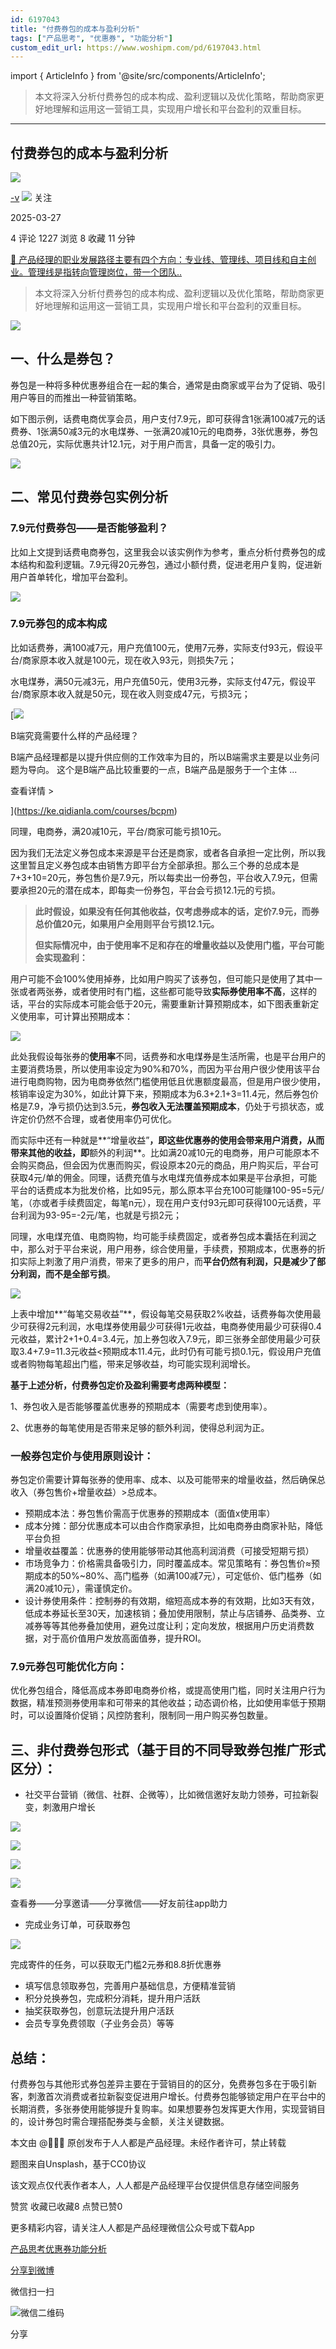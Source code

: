 ```yaml
---
id: 6197043
title: "付费券包的成本与盈利分析"
tags: ["产品思考", "优惠券", "功能分析"]
custom_edit_url: https://www.woshipm.com/pd/6197043.html
---
```

import { ArticleInfo } from '@site/src/components/ArticleInfo';

<ArticleInfo
    author="-v"
    authorLink="https://www.woshipm.com/u/1397266"
    published="2025-03-27"
    views={1227}
    comments={4}
    collects={8}
/>

> 本文将深入分析付费券包的成本构成、盈利逻辑以及优化策略，帮助商家更好地理解和运用这一营销工具，实现用户增长和平台盈利的双重目标。

---

## 付费券包的成本与盈利分析

[![](https://static.woshipm.com/view/woshipm_api_def_20240903232530_6411.jpg?imageView2/1/w/72/h/72/q/100)](https://www.woshipm.com/u/1397266)

[\-v](https://www.woshipm.com/u/1397266) ![](https://static.woshipm.com/tag/1101_1@2x.png) 关注

2025-03-27

4 评论 1227 浏览 8 收藏 11 分钟

[🔗 产品经理的职业发展路径主要有四个方向：专业线、管理线、项目线和自主创业。管理线是指转向管理岗位，带一个团队..](https://ke.qidianla.com/courses/90pm)

> 本文将深入分析付费券包的成本构成、盈利逻辑以及优化策略，帮助商家更好地理解和运用这一营销工具，实现用户增长和平台盈利的双重目标。

![](https://image.woshipm.com/2023/04/13/0aaf7c5a-d9e2-11ed-a8b0-00163e0b5ff3.jpg)

## 一、什么是券包？

券包是一种将多种优惠券组合在一起的集合，通常是由商家或平台为了促销、吸引用户等目的而推出一种营销策略。

如下图示例，话费电商优享会员，用户支付7.9元，即可获得含1张满100减7元的话费券、1张满50减3元的水电煤券、一张满20减10元的电商券，3张优惠券，券包总值20元，实际优惠共计12.1元，对于用户而言，具备一定的吸引力。

![](https://image.woshipm.com/2025/03/25/bc30e8d2-097f-11f0-955e-00163e09d72f.png)

## 二、常见付费券包实例分析

### 7.9元付费券包——是否能够盈利？

比如上文提到话费电商券包，这里我会以该实例作为参考，重点分析付费券包的成本结构和盈利逻辑。7.9元得20元券包，通过小额付费，促进老用户复购，促进新用户首单转化，增加平台盈利。

![](https://image.woshipm.com/2025/03/25/2b6b1044-0983-11f0-9ecb-00163e09d72f.png)

### 7.9元券包的成本构成

比如话费券，满100减7元，用户充值100元，使用7元券，实际支付93元，假设平台/商家原本收入就是100元，现在收入93元，则损失7元；

水电煤券，满50元减3元，用户充值50元，使用3元券，实际支付47元，假设平台/商家原本收入就是50元，现在收入则变成47元，亏损3元；

[![](https://image.woshipm.com/2023/08/02/f7cafd68-30e3-11ee-9da3-00163e0b5ff3.png)

B端究竟需要什么样的产品经理？

B端产品经理都是以提升供应侧的工作效率为目的，所以B端需求主要是以业务问题为导向。 这个是B端产品比较重要的一点，B端产品是服务于一个主体 ...

查看详情 >

](https://ke.qidianla.com/courses/bcpm)

同理，电商券，满20减10元，平台/商家可能亏损10元。

因为我们无法定义券包成本来源是平台还是商家，或者各自承担一定比例，所以我这里暂且定义券包成本由销售方即平台方全部承担。那么三个券的总成本是7+3+10=20元，券包售价是7.9元，所以每卖出一份券包，平台收入7.9元，但需要承担20元的潜在成本，即每卖一份券包，平台会亏损12.1元的亏损。

> **此时假设，如果没有任何其他收益，仅考虑券成本的话，定价7.9元，而券总价值20元，如果用户全用则平台亏损12.1元。**
> 
> **但实际情况中，由于使用率不足和存在的增量收益以及使用门槛，平台可能会实现盈利：**

用户可能不会100%使用掉券，比如用户购买了该券包，但可能只是使用了其中一张或者两张券，或者使用时有门槛，这些都可能导致**实际券使用率不高**，这样的话，平台的实际成本可能会低于20元，需要重新计算预期成本，如下图表重新定义使用率，可计算出预期成本：

![](https://image.woshipm.com/2025/03/26/0ccb4ba0-0a09-11f0-9ecb-00163e09d72f.png)

此处我假设每张券的**使用率**不同，话费券和水电煤券是生活所需，也是平台用户的主要消费场景，所以使用率设定为90%和70%，而因为平台用户很少使用该平台进行电商购物，因为电商券依然门槛使用低且优惠额度最高，但是用户很少使用，核销率设定为30%，如此计算下来，预期成本为6.3+2.1+3=11.4元，然后券包价格是7.9，净亏损仍达到3.5元，**券包收入无法覆盖预期成本**，仍处于亏损状态，或许定价仍然不合理，或者使用率仍可优化。

而实际中还有一种就是**“增量收益”**，即这些优惠券的使用会带来用户消费，从而带来其他的收益，即**额外的利润**。比如满20减10元的电商券，用户可能原本不会购买商品，但会因为优惠而购买，假设原本20元的商品，用户购买后，平台可获取4元/单的佣金。同理，话费充值与水电煤充值券成本如果是平台承担，可能平台的话费成本为批发价格，比如95元，那么原本平台充100可能赚100-95=5元/笔，（亦或者手续费固定，每笔n元），现在用户支付93元即可获得100元话费，平台利润为93-95=-2元/笔，也就是亏损2元；

同理，水电煤充值、电商购物，均可能手续费固定，或者券包成本囊括在利润之中，那么对于平台来说，用户用券，综合使用量，手续费，预期成本，优惠券的折扣实际上刺激了用户消费，带来了更多的用户，而**平台仍然有利润，只是减少了部分利润，而不是全部亏损**。

![](https://image.woshipm.com/2025/03/26/44e341d6-0a19-11f0-9ecb-00163e09d72f.png)

上表中增加**“每笔交易收益”**，假设每笔交易获取2%收益，话费券每次使用最少可获得2元利润，水电煤券使用最少可获得1元收益，电商券使用最少可获得0.4元收益，累计2+1+0.4=3.4元，加上券包收入7.9元，即三张券全部使用最少可获取3.4+7.9=11.3元收益<预期成本11.4元，此时仍有可能亏损0.1元，假设用户充值或者购物每笔超出门槛，带来足够收益，均可能实现利润增长。

**基于上述分析，付费券包定价及盈利需要考虑两种模型：**

1、券包收入是否能够覆盖优惠券的预期成本（需要考虑到使用率）。

2、优惠券的每笔使用是否带来足够的额外利润，使得总利润为正。

### 一般券包定价与使用原则设计：

券包定价需要计算每张券的使用率、成本、以及可能带来的增量收益，然后确保总收入（券包售价+增量收益）>总成本。

*   预期成本法：券包售价需高于优惠券的预期成本（面值x使用率）
*   成本分摊：部分优惠成本可以由合作商家承担，比如电商券由商家补贴，降低平台负担
*   增量收益覆盖：优惠券的使用能够带动其他高利润消费（可接受短期亏损）
*   市场竞争力：价格需具备吸引力，同时覆盖成本。常见策略有：券包售价≈预期成本的50%~80%、高门槛券（如满100减7元），可定低价、低门槛券（如满20减10元），需谨慎定价。
*   设计券使用条件：控制券的有效期，缩短高成本券的有效期，比如3天有效，低成本券延长至30天，加速核销；叠加使用限制，禁止与店铺券、品类券、立减券等等其他券叠加使用，避免过度让利；定向发放，根据用户历史消费数据，对于高价值用户发放高面值券，提升ROI。

### 7.9元券包可能优化方向：

优化券包组合，降低高成本券即电商券价格，或提高使用门槛，同时关注用户行为数据，精准预测券使用率和可带来的其他收益；动态调价格，比如使用率低于预期时，可以设置降价促销；风控防套利，限制同一用户购买券包数量。

## 三、非付费券包形式（基于目的不同导致券包推广形式区分）：

*   社交平台营销（微信、社群、企微等），比如微信邀好友助力领券，可拉新裂变，刺激用户增长

![](https://image.woshipm.com/2025/03/26/b32da152-0a20-11f0-96a9-00163e09d72f.png)

![](https://image.woshipm.com/2025/03/26/bbed097c-0a20-11f0-9ecb-00163e09d72f.png)

![](https://image.woshipm.com/2025/03/26/bb354990-0a20-11f0-9ecb-00163e09d72f.png)

![](https://image.woshipm.com/2025/03/26/bcb1cfbe-0a20-11f0-96a9-00163e09d72f.png)

查看券——分享邀请——分享微信——好友前往app助力

*   完成业务订单，可获取券包

![](https://image.woshipm.com/2025/03/26/12af2b40-0a22-11f0-9ecb-00163e09d72f.png)

完成寄件的任务，可以获取无门槛2元券和8.8折优惠券

*   填写信息领取券包，完善用户基础信息，方便精准营销
*   积分兑换券包，完成积分消耗，提升用户活跃
*   抽奖获取券包，创意玩法提升用户活跃
*   会员专享免费领取（子业务会员）等等

## 总结：

付费券包与其他形式券包差异主要在于营销目的的区分，免费券包多在于吸引新客，刺激首次消费或者拉新裂变促进用户增长。付费券包能够锁定用户在平台中的长期消费，多张券使用能够提升复购率。如果想要券包发挥更大作用，实现营销目的，设计券包时需合理搭配券类与金额，关注关键数据。

本文由 @🌸🌸🌸 原创发布于人人都是产品经理。未经作者许可，禁止转载

题图来自Unsplash，基于CC0协议

该文观点仅代表作者本人，人人都是产品经理平台仅提供信息存储空间服务

赞赏 收藏已收藏8 点赞已赞0

更多精彩内容，请关注人人都是产品经理微信公众号或下载App

[产品思考](https://www.woshipm.com/tag/%e4%ba%a7%e5%93%81%e6%80%9d%e8%80%83)[优惠券](https://www.woshipm.com/tag/%e4%bc%98%e6%83%a0%e5%88%b8)[功能分析](https://www.woshipm.com/tag/%e5%8a%9f%e8%83%bd%e5%88%86%e6%9e%90)

[分享到微博](https://service.weibo.com/share/share.php?appkey=2775287854&title=付费券包的成本与盈利分析&url=https://www.woshipm.com/pd/6197043.html&pic=https://image.woshipm.com/2023/04/13/0aaf7c5a-d9e2-11ed-a8b0-00163e0b5ff3.jpg)

微信扫一扫

![微信二维码](https://api.pwmqr.com/qrcode/create/?url=https://www.woshipm.com/pd/6197043.html)

分享